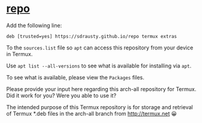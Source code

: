 # [repo](https://github.com/sdrausty/repo)

Add the following line:
```
deb [trusted=yes] https://sdrausty.github.io/repo termux extras
```
To the `sources.list` file so `apt` can access this repository from your device in Termux.

Use `apt list --all-versions` to see what is available for installing via `apt`.

To see what is available, please view the `Packages` files. 

Please provide your input here regarding this arch-all repository for Termux. Did it work for you? Were you able to use it?

The intended purpose of this Termux repository is for storage and retrieval of Termux *.deb files in the arch-all branch from http://termux.net 😀
